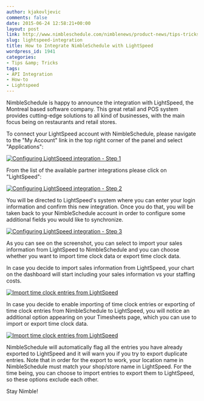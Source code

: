 ```yaml
---
author: kjakovljevic
comments: false
date: 2015-06-24 12:58:21+00:00
layout: post
link: http://www.nimbleschedule.com/nimblenews/product-news/tips-tricks/lightspeed-integration/
slug: lightspeed-integration
title: How to Integrate NimbleSchedule with LightSpeed
wordpress_id: 1941
categories:
- Tips &amp; Tricks
tags:
- API Integration
- How-to
- Lightspeed
---
```


NimbleSchedule is happy to announce the integration with LightSpeed, the Montreal based software company. This great retail and POS system provides cutting-edge solutions to all kind of businesses, with the main focus being on restaurants and retail stores.

To connect your LightSpeed account with NimbleSchedule, please navigate to the "My Account" link in the top right corner of the panel and select "Applications":



[![Configuring LightSpeed integration - Step 1](/wp-content/uploads/2015/07/LightSpeed1Applications-thumb.jpg)](/wp-content/uploads/2015/07/LightSpeed1Applications.jpg)



From the list of the available partner integrations please click on "LightSpeed":



[![Configuring LightSpeed integration - Step 2](/wp-content/uploads/2015/07/LightSpeed2Applications-thumb.jpg)](/wp-content/uploads/2015/07/LightSpeed2Applications.jpg)



You will be directed to LightSpeed's system where you can enter your login information and confirm this new integration. Once you do that, you will be taken back to your NimbleSchedule account in order to configure some additional fields you would like to synchronize.



[![Configuring LightSpeed integration - Step 3](/wp-content/uploads/2015/07/LightSpeed3Applications-thumb.jpg)](/wp-content/uploads/2015/07/LightSpeed3Applications.jpg)



As you can see on the screenshot, you can select to import your sales information from LightSpeed to NimbleSchedule and you can choose whether you want to import time clock data or export time clock data.

In case you decide to import sales information from LightSpeed, your chart on the dashboard will start including your sales information vs your staffing costs.



[![Import time clock entries from LightSpeed](/wp-content/uploads/2015/07/SalesChart.jpg)](/wp-content/uploads/2015/07/SalesChart.jpg)



In case you decide to enable importing of time clock entries or exporting of time clock entries from NimbleSchedule to LightSpeed, you will notice an additional option appearing on your Timesheets page, which you can use to import or export time clock data.



[![Import time clock entries from LightSpeed](/wp-content/uploads/2015/07/LightSpeed1Timesheets-thumb.jpg)](/wp-content/uploads/2015/07/LightSpeed1Timesheets.jpg)



NimbleSchedule will automatically flag all the entries you have already exported to LightSpeed and it will warn you if you try to export duplicate entries. Note that in order for the export to work, your location name in NimbleSchedule must match your shop/store name in LightSpeed. For the time being, you can choose to import entries to export them to LightSpeed, so these options exclude each other.

Stay Nimble!


